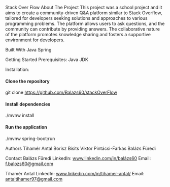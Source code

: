 Stack Over Flow
About The Project
This project was a school project and it aims to create a community-driven Q&A platform similar to Stack Overflow, tailored for developers seeking solutions and approaches to various programming problems. The platform allows users to ask questions, and the community can contribute by providing answers. The collaborative nature of the platform promotes knowledge sharing and fosters a supportive environment for developers.

Built With
Java
Spring

Getting Started
Prerequisites:
Java JDK

Installation:
#### Clone the repository
git clone https://github.com/Balazs60/stackOverFlow

#### Install dependencies
./mvnw install

#### Run the application
./mvnw spring-boot:run

Authors
Tihamér Antal
Borisz Bisits
Viktor Pintácsi-Farkas
Balázs Füredi

Contact
Balázs Füredi
LinkedIn: www.linkedin.com/in/balázs60
Email: f.balozs60@gmail.com

Tihamér Antal
LinkedIn: www.linkedin.com/in/tihamer-antal/
Email: antaltihamer97@gmail.com
